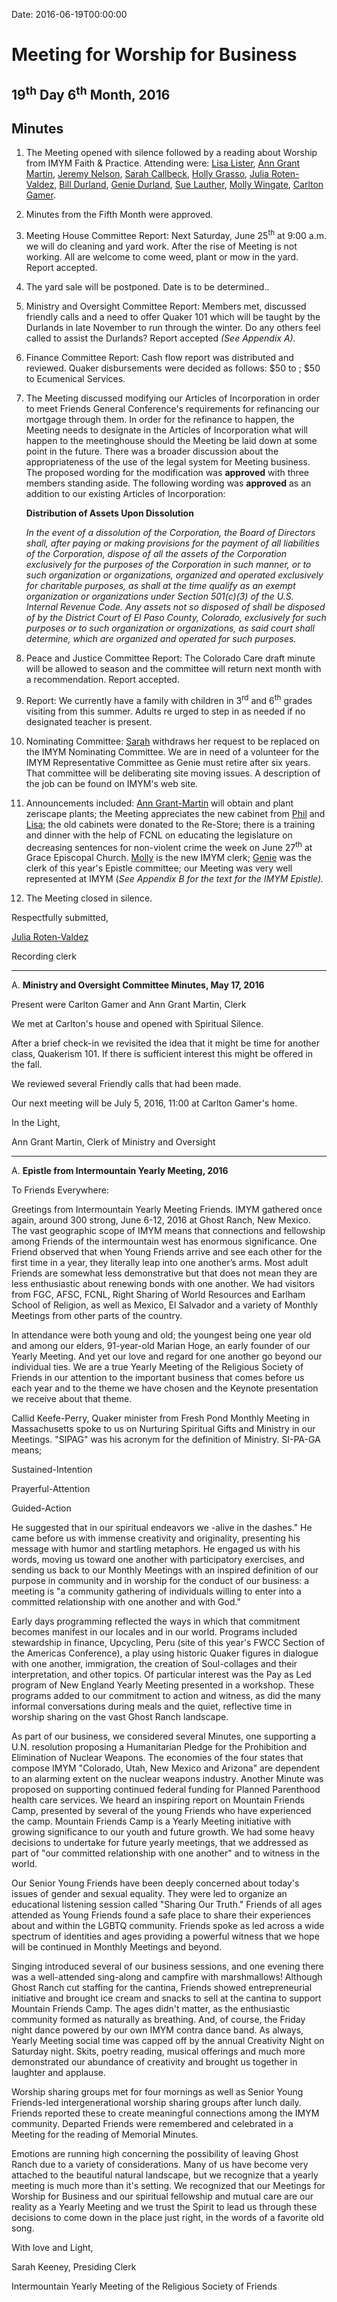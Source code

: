 Date: 2016-06-19T00:00:00

[AnnDaugherty]: /Friends/AnnDaugherty
[AnnGrantMartin]: /Friends/AnnGrantMartin
[BillDurland]: /Friends/BillDurland
[BillWerling]: /Friends/BillWerling
[CarltonGamer]: /Friends/CarltonGamer
[GenieDurland]: /Friends/GenieDurland
[HollyGrasso]: /Friends/HollyGrasso
[JeremyNelson]: /Friends/JeremyNelson
[JohnRobey]: /Friends/JohnRobey
[LindaSegar]: /Friends/LindaSegar
[LisaLister]: /Friends/LisaLister
[PeterLeVar]: /Friends/PeterLeVar
[JulieRotenValdez]: /Friends/JulieRotenValdez
[MollyWingate]: /Friends/MollyWingate
[NancyAndrews]: /Friends/NancyAndrews
[PhilFriesen]: /Friends/PhilFriesen
[SarahCallback]: /Friends/SarahCallback
[SueLauther]: /Friends/SueLauther

# Meeting for Worship for Business

## 19<sup>th</sup> Day 6<sup>th</sup> Month, 2016

## Minutes

1.  The Meeting opened with silence followed by a reading about Worship
    from IMYM Faith & Practice. Attending were: [Lisa Lister][LisaLister], 
    [Ann Grant Martin][AnnGrantMartin], [Jeremy Nelson][JeremyNelson], 
    [Sarah Callbeck][SarahCallback], [Holly Grasso][HollyGrasso], 
    [Julia Roten-Valdez][JulieRotenValdez], [Bill Durland][BillDurland], 
    [Genie Durland][GenieDurland], [Sue Lauther][SueLauther], 
    [Molly Wingate][MollyWingate], [Carlton Gamer][CarltonGamer].

2.  Minutes from the Fifth Month were approved.

3.  Meeting House Committee Report: Next Saturday, June 25<sup>th</sup> at 9:00
    a.m. we will do cleaning and yard work. After the rise of Meeting is
    not working. All are welcome to come weed, plant or mow in the yard.
    Report accepted.

4.  The yard sale will be postponed. Date is to be determined..

5.  Ministry and Oversight Committee Report: Members met, discussed
    friendly calls and a need to offer Quaker 101 which will be taught
    by the Durlands in late November to run through the winter. Do any
    others feel called to assist the Durlands? Report accepted *(See
    Appendix A).*

6.  Finance Committee Report: Cash flow report was distributed and
    reviewed. Quaker disbursements were decided as follows: $50 to ;
    $50 to Ecumenical Services.

7.  The Meeting discussed modifying our Articles of Incorporation in
    order to meet Friends General Conference's requirements for
    refinancing our mortgage through them. In order for the refinance to
    happen, the Meeting needs to designate in the Articles of
    Incorporation what will happen to the meetinghouse should the
    Meeting be laid down at some point in the future. There was a
    broader discussion about the appropriateness of the use of the legal
    system for Meeting business. The proposed wording for the
    modification was **approved** with three members standing aside. The
    following wording was **approved** as an addition to our existing
    Articles of Incorporation:

    **Distribution of Assets Upon Dissolution**

    *In the event of a dissolution of the Corporation, the Board of
    Directors shall, after paying or making provisions for the payment of
    all liabilities of the Corporation, dispose of all the assets of the
    Corporation exclusively for the purposes of the Corporation in such
    manner, or to such organization or organizations, organized and operated
    exclusively for charitable purposes, as shall at the time qualify as an
    exempt organization or organizations under Section 501(c)(3) of the U.S.
    Internal Revenue Code. Any assets not so disposed of shall be disposed
    of by the District Court of El Paso County, Colorado, exclusively for
    such purposes or to such organization or organizations, as said court
    shall determine, which are organized and operated for such purposes.*

8.  Peace and Justice Committee Report: The Colorado Care draft minute
    will be allowed to season and the committee will return next month
    with a recommendation. Report accepted.

9.  Report: We currently have a family with children in 3<sup>rd</sup> and 6<sup>th</sup>
    grades visiting from this summer. Adults re urged to step in as
    needed if no designated teacher is present.

1.  Nominating Committee: [Sarah][SarahCallback] withdraws her request to be replaced on
    the IMYM Nominating Committee. We are in need of a volunteer for the
    IMYM Representative Committee as Genie must retire after six years.
    That committee will be deliberating site moving issues. A
    description of the job can be found on IMYM's web site.

1.  Announcements included: [Ann Grant-Martin][AnnGrantMartin] will obtain and plant
    zeriscape plants; the Meeting appreciates the new cabinet from [Phil][PhilFriesen]
    and [Lisa][LisaLister]; the old cabinets were donated to the Re-Store; 
    there is a training and dinner with the help of FCNL on
    educating the legislature on decreasing sentences for non-violent crime
    the week on June 27<sup>th</sup> at Grace Episcopal Church. [Molly][MollyWingate]
    is the new IMYM clerk; [Genie][GenieDurland] was the clerk of this year's 
    Epistle committee; our Meeting was very well represented at IMYM (*See Appendix B for the text
    for the IMYM Epistle).*

1.  The Meeting closed in silence.

Respectfully submitted,

[Julia Roten-Valdez][JulieRotenValdez]

Recording clerk

<hr>

A.  **Ministry and Oversight Committee Minutes, May 17, 2016**

Present were Carlton Gamer and Ann Grant Martin, Clerk

We met at Carlton's house and opened with Spiritual Silence.

After a brief check-in we revisited the idea that it might be time for
another class, Quakerism 101. If there is sufficient interest this might
be offered in the fall.

We reviewed several Friendly calls that had been made.

Our next meeting will be July 5, 2016, 11:00 at Carlton Gamer's home.

In the Light,

Ann Grant Martin, Clerk of Ministry and Oversight

<hr>

A.  **Epistle from Intermountain Yearly Meeting, 2016**

To Friends Everywhere:

Greetings from Intermountain Yearly Meeting Friends. IMYM gathered once
again, around 300 strong, June 6-12, 2016 at Ghost Ranch, New Mexico.
The vast geographic scope of IMYM means that connections and fellowship
among Friends of the intermountain west has enormous significance. One
Friend observed that when Young Friends arrive and see each other for
the first time in a year, they literally leap into one another’s arms.
Most adult Friends are somewhat less demonstrative but that does not
mean they are less enthusiastic about renewing bonds with one another.
We had visitors from FGC, AFSC, FCNL, Right Sharing of World Resources
and Earlham School of Religion, as well as Mexico, El Salvador and a
variety of Monthly Meetings from other parts of the country.

In attendance were both young and old; the youngest being one year old
and among our elders, 91-year-old Marian Hoge, an early founder of our
Yearly Meeting. And yet our love and regard for one another go beyond
our individual ties. We are a true Yearly Meeting of the Religious
Society of Friends in our attention to the important business that comes
before us each year and to the theme we have chosen and the Keynote
presentation we receive about that theme.

Callid Keefe-Perry, Quaker minister from Fresh Pond Monthly Meeting in
Massachusetts spoke to us on Nurturing Spiritual Gifts and Ministry in
our Meetings. "SIPAG" was his acronym for the definition of Ministry.
SI-PA-GA means;

Sustained-Intention

Prayerful-Attention

Guided-Action

He suggested that in our spiritual endeavors we -alive in the dashes." He
came before us with immense creativity and originality, presenting his
message with humor and startling metaphors. He engaged us with his
words, moving us toward one another with participatory exercises, and
sending us back to our Monthly Meetings with an inspired definition of
our purpose in community and in worship for the conduct of our business:
a meeting is "a community gathering of individuals willing to enter into
a committed relationship with one another and with God."

Early days programming reflected the ways in which that commitment
becomes manifest in our locales and in our world. Programs included
stewardship in finance, Upcycling, Peru (site of this year's FWCC
Section of the Americas Conference), a play using historic Quaker
figures in dialogue with one another, immigration, the creation of
Soul-collages and their interpretation, and other topics. Of particular
interest was the Pay as Led program of New England Yearly Meeting
presented in a workshop. These programs added to our commitment to
action and witness, as did the many informal conversations during meals
and the quiet, reflective time in worship sharing on the vast Ghost
Ranch landscape.

As part of our business, we considered several Minutes, one supporting a
U.N. resolution proposing a Humanitarian Pledge for the Prohibition and
Elimination of Nuclear Weapons. The economies of the four states that
compose IMYM "Colorado, Utah, New Mexico and Arizona"  are dependent to
an alarming extent on the nuclear weapons industry. Another Minute was
proposed on supporting continued federal funding for Planned Parenthood
health care services. We heard an inspiring report on Mountain Friends
Camp, presented by several of the young Friends who have experienced the
camp. Mountain Friends Camp is a Yearly Meeting initiative with growing
significance to our youth and future growth. We had some heavy decisions
to undertake for future yearly meetings, that we addressed as part of
"our committed relationship with one another" and to witness in the
world.

Our Senior Young Friends have been deeply concerned about today's issues
of gender and sexual equality. They were led to organize an educational
listening session called "Sharing Our Truth." Friends of all ages
attended as Young Friends found a safe place to share their experiences
about and within the LGBTQ community. Friends spoke as led across a wide
spectrum of identities and ages providing a powerful witness that we
hope will be continued in Monthly Meetings and beyond.

Singing introduced several of our business sessions, and one evening
there was a well-attended sing-along and campfire with marshmallows!
Although Ghost Ranch cut staffing for the cantina, Friends showed
entrepreneurial initiative and brought ice cream and snacks to sell at
the cantina to support Mountain Friends Camp. The ages didn't matter, as
the enthusiastic community formed as naturally as breathing. And, of
course, the Friday night dance powered by our own IMYM contra dance
band. As always, Yearly Meeting social time was capped off by the annual
Creativity Night on Saturday night. Skits, poetry reading, musical
offerings and much more demonstrated our abundance of creativity and
brought us together in laughter and applause.

Worship sharing groups met for four mornings as well as Senior Young
Friends-led intergenerational worship sharing groups after lunch daily.
Friends reported these to create meaningful connections among the IMYM
community. Departed Friends were remembered and celebrated in a Meeting
for the reading of Memorial Minutes.

Emotions are running high concerning the possibility of leaving Ghost
Ranch due to a variety of considerations. Many of us have become very
attached to the beautiful natural landscape, but we recognize that a
yearly meeting is much more than it's setting. We recognized that our
Meetings for Worship for Business and our spiritual fellowship and
mutual care are our reality as a Yearly Meeting and we trust the Spirit
to lead us through these decisions to come down in the place just
right, in the words of a favorite old song.

With love and Light,

Sarah Keeney, Presiding Clerk

Intermountain Yearly Meeting of the Religious Society of Friends
